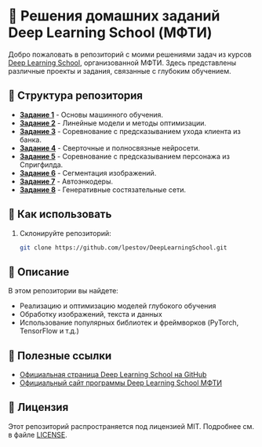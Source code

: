 # 🧠 Решения домашних заданий Deep Learning School (МФТИ)

Добро пожаловать в репозиторий с моими решениями задач из курсов [Deep Learning School](https://github.com/DLSchool), организованной МФТИ. Здесь представлены различные проекты и задания, связанные с глубоким обучением.

## 📂 Структура репозитория

- **[Задание 1](./HW1%20-%20The%20basics%20of%20machine%20learning)** - Основы машинного обучения.
- **[Задание 2](./HW2%20-%20Linear%20models%20and%20optimization%20methods)** - Линейные модели и методы оптимизации.
- **[Задание 3](./HW3%20-%20Kagge%20Dataset%20(%20Predicting%20user%20churn%20))** - Соревнование с предсказыванием ухода клиента из банка.
- **[Задание 4](./HW4%20-%20Convolutional%20and%20fully%20connected%20neural%20networks)** - Сверточные и полносвязные нейросети.
- **[Задание 5](./HW5%20-%20Journey%20to%20Springfield)** - Соревнование с предсказыванием персонажа из Спригфилда.
- **[Задание 6](./HW6%20-%20Segmentation%20of%20moles%20and%20melanoma%20images)** - Сегментация изображений.
- **[Задание 7](./HW7%20-%20Autoencoders)** - Автоэнкодеры.
- **[Задание 8](./HW8%20-%20GAN's)** - Генеративные состязательные сети.


## 🚀 Как использовать

1. Склонируйте репозиторий:
   ```bash
   git clone https://github.com/lpestov/DeepLearningSchool.git

## 📜 Описание

В этом репозитории вы найдете:

- Реализацию и оптимизацию моделей глубокого обучения
- Обработку изображений, текста и данных
- Использование популярных библиотек и фреймворков (PyTorch, TensorFlow и т.д.)

## 🔗 Полезные ссылки

- [Официальная страница Deep Learning School на GitHub](https://github.com/DLSchool)
- [Официальный сайт программы Deep Learning School МФТИ](https://dlschool.org)

## 📄 Лицензия

Этот репозиторий распространяется под лицензией MIT. Подробнее см. в файле [LICENSE](https://github.com/lpestov/DeepLearningSchool/blob/master/LICENSE).

